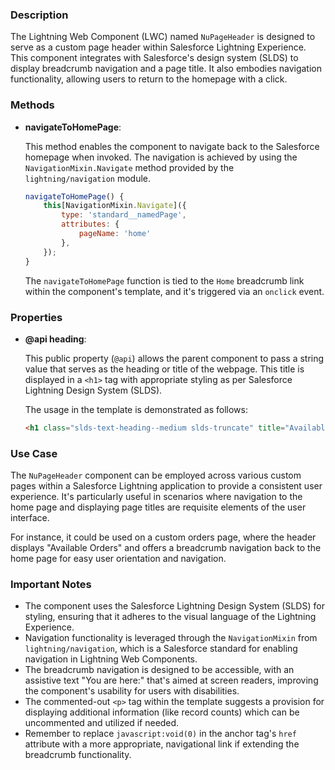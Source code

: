 ### Description

The Lightning Web Component (LWC) named `NuPageHeader` is designed to serve as a custom page header within Salesforce Lightning Experience. This component integrates with Salesforce's design system (SLDS) to display breadcrumb navigation and a page title. It also embodies navigation functionality, allowing users to return to the homepage with a click.

### Methods

- **navigateToHomePage**:
  
  This method enables the component to navigate back to the Salesforce homepage when invoked. The navigation is achieved by using the `NavigationMixin.Navigate` method provided by the `lightning/navigation` module. 

  ```javascript
  navigateToHomePage() {
      this[NavigationMixin.Navigate]({
          type: 'standard__namedPage',
          attributes: {
              pageName: 'home'
          },
      });
  }
  ```
  The `navigateToHomePage` function is tied to the `Home` breadcrumb link within the component's template, and it's triggered via an `onclick` event.

### Properties

- **@api heading**:
  
  This public property (`@api`) allows the parent component to pass a string value that serves as the heading or title of the webpage. This title is displayed in a `<h1>` tag with appropriate styling as per Salesforce Lightning Design System (SLDS).
  
  The usage in the template is demonstrated as follows:

  ```html
  <h1 class="slds-text-heading--medium slds-truncate" title="Available Orders">{heading}</h1>
  ```

### Use Case

The `NuPageHeader` component can be employed across various custom pages within a Salesforce Lightning application to provide a consistent user experience. It's particularly useful in scenarios where navigation to the home page and displaying page titles are requisite elements of the user interface.

For instance, it could be used on a custom orders page, where the header displays "Available Orders" and offers a breadcrumb navigation back to the home page for easy user orientation and navigation.

### Important Notes

- The component uses the Salesforce Lightning Design System (SLDS) for styling, ensuring that it adheres to the visual language of the Lightning Experience.
- Navigation functionality is leveraged through the `NavigationMixin` from `lightning/navigation`, which is a Salesforce standard for enabling navigation in Lightning Web Components.
- The breadcrumb navigation is designed to be accessible, with an assistive text "You are here:" that's aimed at screen readers, improving the component's usability for users with disabilities.
- The commented-out `<p>` tag within the template suggests a provision for displaying additional information (like record counts) which can be uncommented and utilized if needed.
- Remember to replace `javascript:void(0)` in the anchor tag's `href` attribute with a more appropriate, navigational link if extending the breadcrumb functionality.